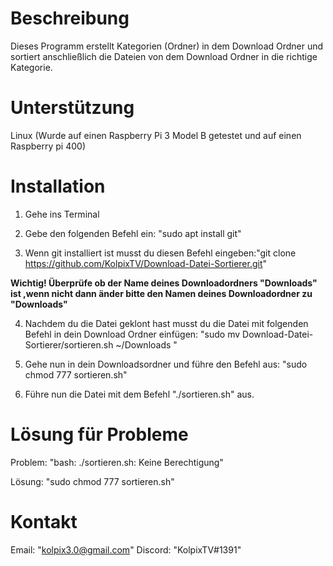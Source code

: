 # Beschreibung
Dieses Programm erstellt Kategorien (Ordner) in dem Download Ordner und sortiert anschließlich die Dateien von dem Download Ordner in die richtige Kategorie.

# Unterstützung
Linux
(Wurde auf einen Raspberry Pi 3 Model B getestet und auf einen Raspberry pi 400)

# Installation

1. Gehe ins Terminal 

2. Gebe den folgenden Befehl ein: "sudo apt install git"

3. Wenn git installiert ist musst du diesen Befehl eingeben:"git clone https://github.com/KolpixTV/Download-Datei-Sortierer.git"

**Wichtig! Überprüfe ob der Name deines Downloadordners "Downloads" ist ,wenn nicht dann änder bitte den Namen deines Downloadordner zu "Downloads"**

4. Nachdem du die Datei geklont hast musst du die Datei mit folgenden Befehl in dein Download Ordner einfügen: "sudo mv Download-Datei-Sortierer/sortieren.sh ~/Downloads " 

5. Gehe nun in dein Downloadsordner und führe den Befehl aus: "sudo chmod 777 sortieren.sh"

5. Führe nun die Datei mit dem Befehl "./sortieren.sh" aus.

# Lösung für Probleme

Problem: "bash: ./sortieren.sh: Keine Berechtigung"

Lösung: "sudo chmod 777 sortieren.sh"

# Kontakt

Email: "kolpix3.0@gmail.com"
Discord: "KolpixTV#1391"


